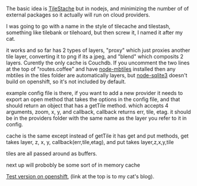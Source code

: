 The basic idea is [TileStache](http://tilestache.org/) but in nodejs, and minimizing the number of of external packages so it actually will run on cloud providers.

I was going to go with a name in the style of tilecache and tilestash, something like tilebank or tilehoard, but then screw it, I named it after my cat. 

it works and so far has 2 types of layers, "proxy" which just proxies another tile layer, converting it to png if its a jpeg, and "blend" which composits 2 layers. Curently the only cache is Couchdb. If you uncomment the two lines at the top of "routes.coffee" and have [node-mbtiles](https://github.com/mapbox/node-mbtiles) installed then any mbtiles in the tiles folder are automatically layers, but [node-sqlite3](https://github.com/developmentseed/node-sqlite3) doesn't build on openshift, so it's not included by default.

example config file is there, if you want to add a new provider it needs to export an open method that takes the options in the config file, and that should return an object that has a getTile method. which accepts 4 arguments, zoom, x, y, and callback, callback returns err, tile, etag. it should be in the providers folder with the same name as the layer you refer to it in config.

cache is the same except instead of getTile it has get and put methods, get takes layer, z, x, y, callback(err,tile,etag), and put takes layer,z,x,y,tile

tiles are all passed around as buffers. 

next up will probobly be some sort of in memory cache

[Test version on openshift](http://kublai-cwm.rhcloud.com/stamenRoads/preview), (link at the top is to my cat's blog).